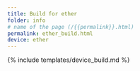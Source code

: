 ```yaml
---
title: Build for ether
folder: info
# name of the page (/{{permalink}}.html)
permalink: ether_build.html
device: ether
---
```

{% include templates/device_build.md %}
